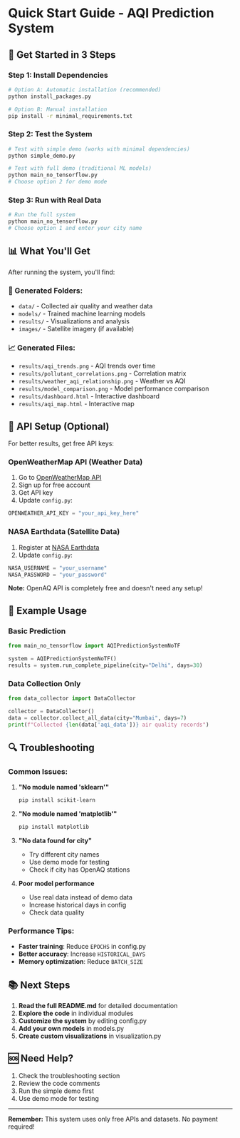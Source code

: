 # Quick Start Guide - AQI Prediction System

## 🚀 Get Started in 3 Steps

### Step 1: Install Dependencies
```bash
# Option A: Automatic installation (recommended)
python install_packages.py

# Option B: Manual installation
pip install -r minimal_requirements.txt
```

### Step 2: Test the System
```bash
# Test with simple demo (works with minimal dependencies)
python simple_demo.py

# Test with full demo (traditional ML models)
python main_no_tensorflow.py
# Choose option 2 for demo mode
```

### Step 3: Run with Real Data
```bash
# Run the full system
python main_no_tensorflow.py
# Choose option 1 and enter your city name
```

## 📊 What You'll Get

After running the system, you'll find:

### 📁 Generated Folders:
- `data/` - Collected air quality and weather data
- `models/` - Trained machine learning models
- `results/` - Visualizations and analysis
- `images/` - Satellite imagery (if available)

### 📈 Generated Files:
- `results/aqi_trends.png` - AQI trends over time
- `results/pollutant_correlations.png` - Correlation matrix
- `results/weather_aqi_relationship.png` - Weather vs AQI
- `results/model_comparison.png` - Model performance comparison
- `results/dashboard.html` - Interactive dashboard
- `results/aqi_map.html` - Interactive map

## 🔧 API Setup (Optional)

For better results, get free API keys:

### OpenWeatherMap API (Weather Data)
1. Go to [OpenWeatherMap API](https://openweathermap.org/api)
2. Sign up for free account
3. Get API key
4. Update `config.py`:
```python
OPENWEATHER_API_KEY = "your_api_key_here"
```

### NASA Earthdata (Satellite Data)
1. Register at [NASA Earthdata](https://urs.earthdata.nasa.gov/)
2. Update `config.py`:
```python
NASA_USERNAME = "your_username"
NASA_PASSWORD = "your_password"
```

**Note:** OpenAQ API is completely free and doesn't need any setup!

## 🎯 Example Usage

### Basic Prediction
```python
from main_no_tensorflow import AQIPredictionSystemNoTF

system = AQIPredictionSystemNoTF()
results = system.run_complete_pipeline(city="Delhi", days=30)
```

### Data Collection Only
```python
from data_collector import DataCollector

collector = DataCollector()
data = collector.collect_all_data(city="Mumbai", days=7)
print(f"Collected {len(data['aqi_data'])} air quality records")
```

## 🔍 Troubleshooting

### Common Issues:

1. **"No module named 'sklearn'"**
   ```bash
   pip install scikit-learn
   ```

2. **"No module named 'matplotlib'"**
   ```bash
   pip install matplotlib
   ```

3. **"No data found for city"**
   - Try different city names
   - Use demo mode for testing
   - Check if city has OpenAQ stations

4. **Poor model performance**
   - Use real data instead of demo data
   - Increase historical days in config
   - Check data quality

### Performance Tips:

- **Faster training**: Reduce `EPOCHS` in config.py
- **Better accuracy**: Increase `HISTORICAL_DAYS`
- **Memory optimization**: Reduce `BATCH_SIZE`

## 📚 Next Steps

1. **Read the full README.md** for detailed documentation
2. **Explore the code** in individual modules
3. **Customize the system** by editing config.py
4. **Add your own models** in models.py
5. **Create custom visualizations** in visualization.py

## 🆘 Need Help?

1. Check the troubleshooting section
2. Review the code comments
3. Run the simple demo first
4. Use demo mode for testing

---

**Remember:** This system uses only free APIs and datasets. No payment required! 